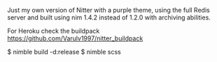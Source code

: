 Just my own version of Nitter with a purple theme, using the full Redis server and built using nim 1.4.2 instead of 1.2.0 with archiving abilities.

For Heroku check the buildpack https://github.com/Varulv1997/nitter_buildpack

$ nimble build -d:release
$ nimble scss
